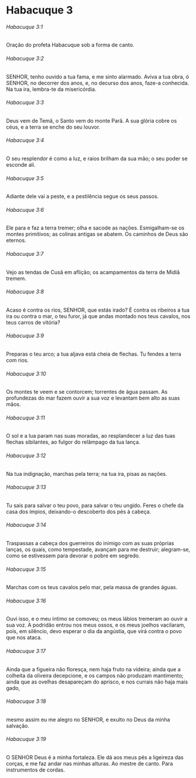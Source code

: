 # Habacuque 3

###### Habacuque 3:1

Oração do profeta Habacuque sob a forma de canto.

###### Habacuque 3:2

SENHOR, tenho ouvido a tua fama, e me sinto alarmado. Aviva a tua obra, ó SENHOR, no decorrer dos anos, e, no decurso dos anos, faze-a conhecida. Na tua ira, lembra-te da misericórdia.

###### Habacuque 3:3

Deus vem de Temã, o Santo vem do monte Parã. A sua glória cobre os céus, e a terra se enche do seu louvor.

###### Habacuque 3:4

O seu resplendor é como a luz, e raios brilham da sua mão; o seu poder se esconde ali.

###### Habacuque 3:5

Adiante dele vai a peste, e a pestilência segue os seus passos.

###### Habacuque 3:6

Ele para e faz a terra tremer; olha e sacode as nações. Esmigalham-se os montes primitivos; as colinas antigas se abatem. Os caminhos de Deus são eternos.

###### Habacuque 3:7

Vejo as tendas de Cusã em aflição; os acampamentos da terra de Midiã tremem.

###### Habacuque 3:8

Acaso é contra os rios, SENHOR, que estás irado? É contra os ribeiros a tua ira ou contra o mar, o teu furor, já que andas montado nos teus cavalos, nos teus carros de vitória?

###### Habacuque 3:9

Preparas o teu arco; a tua aljava está cheia de flechas. Tu fendes a terra com rios.

###### Habacuque 3:10

Os montes te veem e se contorcem; torrentes de água passam. As profundezas do mar fazem ouvir a sua voz e levantam bem alto as suas mãos.

###### Habacuque 3:11

O sol e a lua param nas suas moradas, ao resplandecer a luz das tuas flechas sibilantes, ao fulgor do relâmpago da tua lança.

###### Habacuque 3:12

Na tua indignação, marchas pela terra; na tua ira, pisas as nações.

###### Habacuque 3:13

Tu sais para salvar o teu povo, para salvar o teu ungido. Feres o chefe da casa dos ímpios, deixando-o descoberto dos pés à cabeça.

###### Habacuque 3:14

Traspassas a cabeça dos guerreiros do inimigo com as suas próprias lanças, os quais, como tempestade, avançam para me destruir; alegram-se, como se estivessem para devorar o pobre em segredo.

###### Habacuque 3:15

Marchas com os teus cavalos pelo mar, pela massa de grandes águas.

###### Habacuque 3:16

Ouvi isso, e o meu íntimo se comoveu; os meus lábios tremeram ao ouvir a sua voz. A podridão entrou nos meus ossos, e os meus joelhos vacilaram, pois, em silêncio, devo esperar o dia da angústia, que virá contra o povo que nos ataca.

###### Habacuque 3:17

Ainda que a figueira não floresça, nem haja fruto na videira; ainda que a colheita da oliveira decepcione, e os campos não produzam mantimento; ainda que as ovelhas desapareçam do aprisco, e nos currais não haja mais gado,

###### Habacuque 3:18

mesmo assim eu me alegro no SENHOR, e exulto no Deus da minha salvação.

###### Habacuque 3:19

O SENHOR Deus é a minha fortaleza. Ele dá aos meus pés a ligeireza das corças, e me faz andar nas minhas alturas. Ao mestre de canto. Para instrumentos de cordas.

